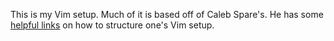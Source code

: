 This is my Vim setup. Much of it is based off of Caleb Spare's. He has some
[helpful links](https://github.com/cespare/vim-config) on how to structure one's Vim setup.
